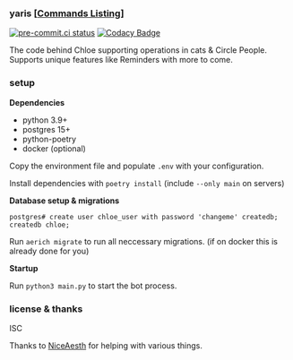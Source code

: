 ### yaris [[Commands Listing](https://github.com/jacksonisiah/yaris/wiki/Commands)]
[![pre-commit.ci status](https://results.pre-commit.ci/badge/github/jacksonisiah/yaris/master.svg)](https://results.pre-commit.ci/latest/github/jacksonisiah/yaris/master) [![Codacy Badge](https://app.codacy.com/project/badge/Grade/1c8eeecdcc744c65b45003002e0a0d43)](https://www.codacy.com/gh/jacksonisiah/yaris/dashboard?utm_source=github.com&amp;utm_medium=referral&amp;utm_content=jacksonisiah/yaris&amp;utm_campaign=Badge_Grade)

The code behind Chloe supporting operations in cats & Circle People. Supports unique features like Reminders with more to come.

### setup
**Dependencies**
- python 3.9+
- postgres 15+
- python-poetry
- docker (optional)

Copy the environment file and populate `.env` with your configuration.

Install dependencies with `poetry install` (include `--only main` on servers)

**Database setup & migrations**
```
postgres# create user chloe_user with password 'changeme' createdb; createdb chloe;
```
Run `aerich migrate` to run all neccessary migrations. (if on docker this is already done for you)

**Startup**

Run `python3 main.py` to start the bot process.

### license & thanks
ISC

Thanks to [NiceAesth](https://github.com/NiceAesth) for helping with various things.
